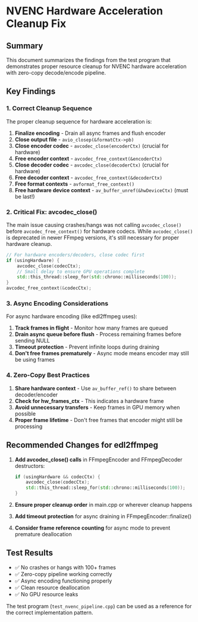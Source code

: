 # NVENC Hardware Acceleration Cleanup Fix

## Summary

This document summarizes the findings from the test program that demonstrates proper resource cleanup for NVENC hardware acceleration with zero-copy decode/encode pipeline.

## Key Findings

### 1. Correct Cleanup Sequence

The proper cleanup sequence for hardware acceleration is:

1. **Finalize encoding** - Drain all async frames and flush encoder
2. **Close output file** - `avio_closep(&formatCtx->pb)`
3. **Close encoder codec** - `avcodec_close(encoderCtx)` (crucial for hardware)
4. **Free encoder context** - `avcodec_free_context(&encoderCtx)`
5. **Close decoder codec** - `avcodec_close(decoderCtx)` (crucial for hardware)
6. **Free decoder context** - `avcodec_free_context(&decoderCtx)`
7. **Free format contexts** - `avformat_free_context()`
8. **Free hardware device context** - `av_buffer_unref(&hwDeviceCtx)` (must be last!)

### 2. Critical Fix: avcodec_close()

The main issue causing crashes/hangs was not calling `avcodec_close()` before `avcodec_free_context()` for hardware codecs. While `avcodec_close()` is deprecated in newer FFmpeg versions, it's still necessary for proper hardware cleanup.

```cpp
// For hardware encoders/decoders, close codec first
if (usingHardware) {
    avcodec_close(codecCtx);
    // Small delay to ensure GPU operations complete
    std::this_thread::sleep_for(std::chrono::milliseconds(100));
}
avcodec_free_context(&codecCtx);
```

### 3. Async Encoding Considerations

For async hardware encoding (like edl2ffmpeg uses):

1. **Track frames in flight** - Monitor how many frames are queued
2. **Drain async queue before flush** - Process remaining frames before sending NULL
3. **Timeout protection** - Prevent infinite loops during draining
4. **Don't free frames prematurely** - Async mode means encoder may still be using frames

### 4. Zero-Copy Best Practices

1. **Share hardware context** - Use `av_buffer_ref()` to share between decoder/encoder
2. **Check for hw_frames_ctx** - This indicates a hardware frame
3. **Avoid unnecessary transfers** - Keep frames in GPU memory when possible
4. **Proper frame lifetime** - Don't free frames that encoder might still be processing

## Recommended Changes for edl2ffmpeg

1. **Add avcodec_close() calls** in FFmpegEncoder and FFmpegDecoder destructors:
   ```cpp
   if (usingHardware && codecCtx) {
       avcodec_close(codecCtx);
       std::this_thread::sleep_for(std::chrono::milliseconds(100));
   }
   ```

2. **Ensure proper cleanup order** in main.cpp or wherever cleanup happens

3. **Add timeout protection** for async draining in FFmpegEncoder::finalize()

4. **Consider frame reference counting** for async mode to prevent premature deallocation

## Test Results

- ✅ No crashes or hangs with 100+ frames
- ✅ Zero-copy pipeline working correctly
- ✅ Async encoding functioning properly
- ✅ Clean resource deallocation
- ✅ No GPU resource leaks

The test program (`test_nvenc_pipeline.cpp`) can be used as a reference for the correct implementation pattern.
